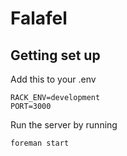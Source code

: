 # Falafel


## Getting set up

Add this to your .env

```
RACK_ENV=development
PORT=3000
```

Run the server by running

```
foreman start
```


